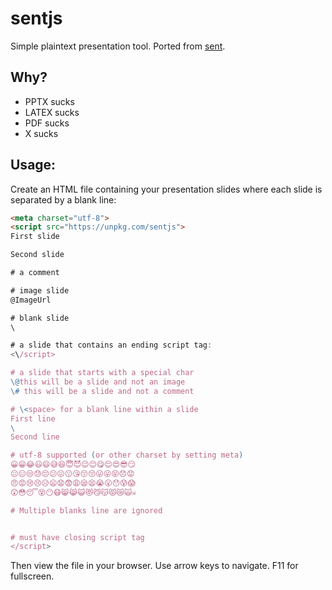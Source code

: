 # sentjs
Simple plaintext presentation tool.  Ported from [sent](https://tools.suckless.org/sent/).

## Why?

* PPTX sucks
* LATEX sucks
* PDF sucks
* X sucks

## Usage:
Create an HTML file containing your presentation slides where each slide is separated by a blank line:
```html
<meta charset="utf-8">
<script src="https://unpkg.com/sentjs">
First slide

Second slide

# a comment

# image slide
@ImageUrl

# blank slide
\

# a slide that contains an ending script tag:
<\/script>

# a slide that starts with a special char
\@this will be a slide and not an image
\# this will be a slide and not a comment

# \<space> for a blank line within a slide
First line
\ 
Second line

# utf-8 supported (or other charset by setting meta)
😀😁😂😃😄😅😆😇😈😉😊😋😌😍😎😏
😐😑😒😓😔😕😖😗😘😙😚😛😜😝😞😟
😠😡😢😣😥😦😧😨😩😪😫😭😮😯😰😱
😲😳😴😵😶😷😸😹😺😻😼😽😾😿🙀☠

# Multiple blanks line are ignored


# must have closing script tag
</script>
```

Then view the file in your browser.  Use arrow keys to navigate.  F11 for fullscreen.



